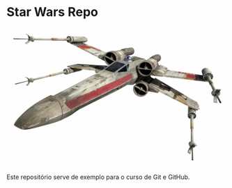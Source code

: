 # Star Wars Repo
![Nave Rebelde](./nave_rebeldes.png)

Este repositório serve de exemplo para o curso de Git e GitHub.
<!--stackedit_data:
eyJoaXN0b3J5IjpbMTg3NzM2Mjg3NywtOTExNDY4MDgwLDczMD
k5ODExNl19
-->